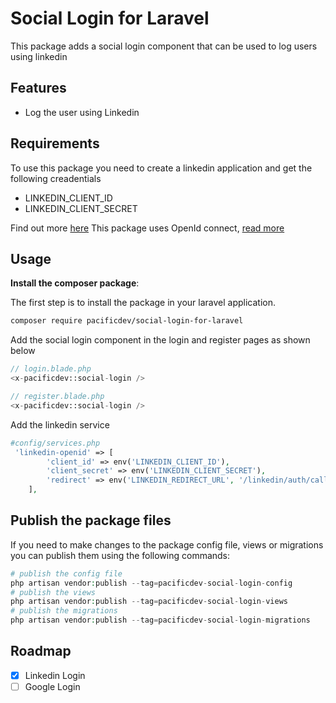 # Social Login for Laravel

This package adds a social login component that can be used to log users
using linkedin

## Features

- Log the user using Linkedin

## Requirements

To use this package you need to create a linkedin application and get the following creadentials

- LINKEDIN_CLIENT_ID
- LINKEDIN_CLIENT_SECRET

Find out more [here](https://www.linkedin.com/help/linkedin/answer/a1667239)
This package uses OpenId connect, [read more](https://learn.microsoft.com/en-us/linkedin/consumer/integrations/self-serve/sign-in-with-linkedin-v2)

## Usage

**Install the composer package**:

The first step is to install the package in your laravel application.

```bash
composer require pacificdev/social-login-for-laravel
```

Add the social login component in the login and register pages as shown below

```php
// login.blade.php
<x-pacificdev::social-login />
```

```php
// register.blade.php
<x-pacificdev::social-login />
```

Add the linkedin service

```php
#config/services.php
 'linkedin-openid' => [
        'client_id' => env('LINKEDIN_CLIENT_ID'),
        'client_secret' => env('LINKEDIN_CLIENT_SECRET'),
        'redirect' => env('LINKEDIN_REDIRECT_URL', '/linkedin/auth/callback'),
    ],
```

## Publish the package files

If you need to make changes to the package config file, views or migrations you can
publish them using the following commands:

```php
# publish the config file
php artisan vendor:publish --tag=pacificdev-social-login-config
# publish the views
php artisan vendor:publish --tag=pacificdev-social-login-views
# publish the migrations
php artisan vendor:publish --tag=pacificdev-social-login-migrations

```

## Roadmap

- [X] Linkedin Login
- [ ] Google Login
